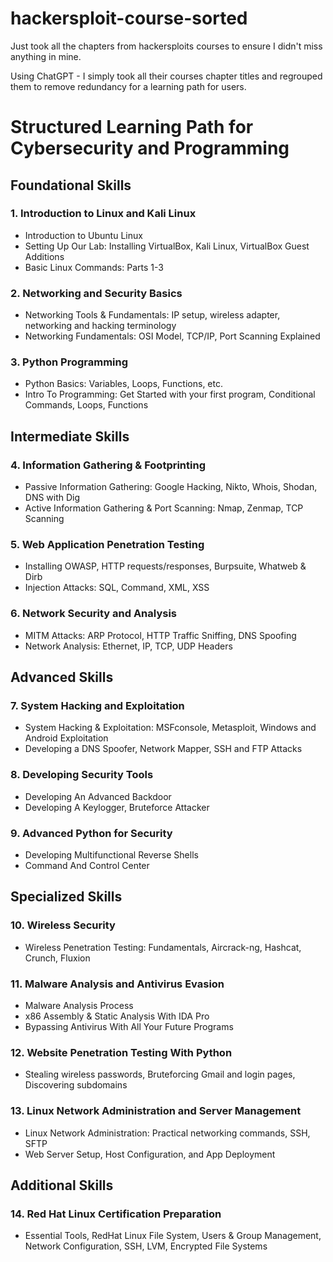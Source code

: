 # hackersploit-course-sorted
Just took all the chapters from hackersploits courses to ensure I didn't miss anything in mine.

Using ChatGPT - I simply took all their courses chapter titles and regrouped them to remove redundancy for a learning path for users.

# Structured Learning Path for Cybersecurity and Programming

## Foundational Skills

### 1. Introduction to Linux and Kali Linux
- Introduction to Ubuntu Linux
- Setting Up Our Lab: Installing VirtualBox, Kali Linux, VirtualBox Guest Additions
- Basic Linux Commands: Parts 1-3

### 2. Networking and Security Basics
- Networking Tools & Fundamentals: IP setup, wireless adapter, networking and hacking terminology
- Networking Fundamentals: OSI Model, TCP/IP, Port Scanning Explained

### 3. Python Programming
- Python Basics: Variables, Loops, Functions, etc.
- Intro To Programming: Get Started with your first program, Conditional Commands, Loops, Functions

## Intermediate Skills

### 4. Information Gathering & Footprinting
- Passive Information Gathering: Google Hacking, Nikto, Whois, Shodan, DNS with Dig
- Active Information Gathering & Port Scanning: Nmap, Zenmap, TCP Scanning

### 5. Web Application Penetration Testing
- Installing OWASP, HTTP requests/responses, Burpsuite, Whatweb & Dirb
- Injection Attacks: SQL, Command, XML, XSS

### 6. Network Security and Analysis
- MITM Attacks: ARP Protocol, HTTP Traffic Sniffing, DNS Spoofing
- Network Analysis: Ethernet, IP, TCP, UDP Headers

## Advanced Skills

### 7. System Hacking and Exploitation
- System Hacking & Exploitation: MSFconsole, Metasploit, Windows and Android Exploitation
- Developing a DNS Spoofer, Network Mapper, SSH and FTP Attacks

### 8. Developing Security Tools
- Developing An Advanced Backdoor
- Developing A Keylogger, Bruteforce Attacker

### 9. Advanced Python for Security
- Developing Multifunctional Reverse Shells
- Command And Control Center

## Specialized Skills

### 10. Wireless Security
- Wireless Penetration Testing: Fundamentals, Aircrack-ng, Hashcat, Crunch, Fluxion

### 11. Malware Analysis and Antivirus Evasion
- Malware Analysis Process
- x86 Assembly & Static Analysis With IDA Pro
- Bypassing Antivirus With All Your Future Programs

### 12. Website Penetration Testing With Python
- Stealing wireless passwords, Bruteforcing Gmail and login pages, Discovering subdomains

### 13. Linux Network Administration and Server Management
- Linux Network Administration: Practical networking commands, SSH, SFTP
- Web Server Setup, Host Configuration, and App Deployment

## Additional Skills

### 14. Red Hat Linux Certification Preparation
- Essential Tools, RedHat Linux File System, Users & Group Management, Network Configuration, SSH, LVM, Encrypted File Systems

